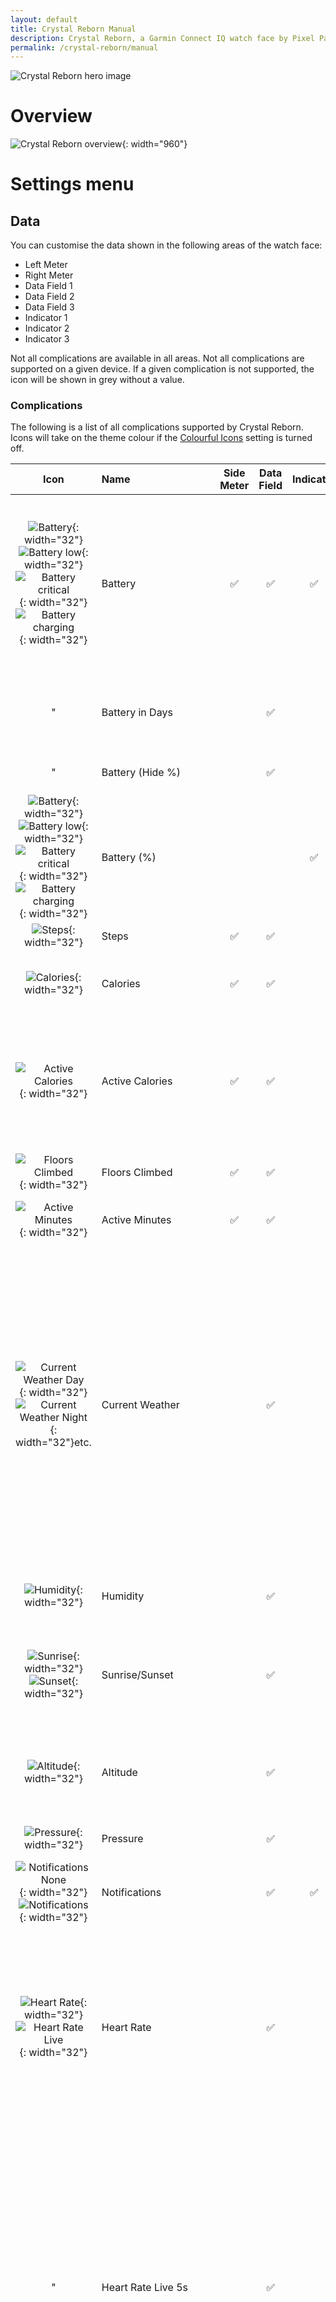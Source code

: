 ```yaml
---
layout: default
title: Crystal Reborn Manual
description: Crystal Reborn, a Garmin Connect IQ watch face by Pixel Pathos
permalink: /crystal-reborn/manual
---
```

![Crystal Reborn hero image](/images/crystal-reborn/hero-image.png)

# Overview

![Crystal Reborn overview](/images/crystal-reborn/manual-overview.png){: width="960"}

# Settings menu

## Data

You can customise the data shown in the following areas of the watch face:
- Left Meter
- Right Meter
- Data Field 1
- Data Field 2
- Data Field 3
- Indicator 1
- Indicator 2
- Indicator 3

Not all complications are available in all areas. Not all complications are supported on a given device. If a given complication is not supported, the icon will be shown in grey without a value.

### Complications

The following is a list of all complications supported by Crystal Reborn. Icons will take on the theme colour if the [Colourful Icons](#colourful-icons) setting is turned off.

| Icon | Name | Side Meter | Data Field | Indicator | Description |
| :--: | :--- | :--------: | :--------: | :-------: | :---------- |
| ![Battery](/images/crystal-reborn/icons/battery@2x.png){: width="32"}![Battery low](/images/crystal-reborn/icons/battery-low@2x.png){: width="32"}![Battery critical](/images/crystal-reborn/icons/battery-critical@2x.png){: width="32"}![Battery charging](/images/crystal-reborn/icons/battery-charge@2x.png){: width="32"} | Battery | ✅ | ✅ | ✅ | Yellow warning shown at 20%. Red warning shown at 10%. Charging always shown in green, with charging symbol. Side meter and data field shows remaining battery % value.|
| " | Battery in Days | | ✅ | | Data field shows estimated remaining battery in days. |
| " | Battery (Hide %) | | ✅ | | Data field shows icon only. |
| ![Battery](/images/crystal-reborn/icons/battery-percent@2x.png){: width="32"}![Battery low](/images/crystal-reborn/icons/battery-percent-low@2x.png){: width="32"}![Battery critical](/images/crystal-reborn/icons/battery-percent-critical@2x.png){: width="32"}![Battery charging](/images/crystal-reborn/icons/battery-percent-charge@2x.png){: width="32"} | Battery (%) | | | ✅ | Indicator only. Charging always shown in green, with + symbol.|
| ![Steps](/images/crystal-reborn/icons/steps@2x.png){: width="32"} | Steps | ✅ | ✅ | | |
| ![Calories](/images/crystal-reborn/icons/calories@2x.png){: width="32"} | Calories | ✅ | ✅ | | [Calories Goal](#calories-goal) for side meter is set manually via separate setting. |
| ![Active Calories](/images/crystal-reborn/icons/calories@2x.png){: width="32"} | Active Calories | ✅ | ✅ | | Estimate of active calories, based on gender, age, height, weight, and total calories. Side meter uses same [Calories Goal](#calories-goal) as above. |
| ![Floors Climbed](/images/crystal-reborn/icons/floors-climbed@2x.png){: width="32"} | Floors Climbed | ✅ | ✅ | | Only supported by watches with barometers. |
| ![Active Minutes](/images/crystal-reborn/icons/active-minutes@2x.png){: width="32"} | Active Minutes | ✅ | ✅ | | |
| ![Current Weather Day](/images/crystal-reborn/icons/weather-day@2x.png){: width="32"}![Current Weather Night](/images/crystal-reborn/icons/weather-night@2x.png){: width="32"}etc. | Current Weather | | ✅ | | Most watches default to Garmin Weather as data source. OpenWeather is also supported, and is the only data source if Garmin Weather is not supported. See [OpenWeather](#openweather) section for more details. <br><br>Temperature in **celcius** (metric) or **farenheit** (statute), depending on watch units setting. |
| ![Humidity](/images/crystal-reborn/icons/humidity@2x.png){: width="32"} | Humidity | | ✅ | | Value from the same data source as weather. |
| ![Sunrise](/images/crystal-reborn/icons/sunrise@2x.png){: width="32"}![Sunset](/images/crystal-reborn/icons/sunset@2x.png){: width="32"}| Sunrise/Sunset | | ✅ | | Times taken from Garmin Weather if supported, otherwise calculated for current date and location. |
| ![Altitude](/images/crystal-reborn/icons/altitude@2x.png){: width="32"} | Altitude | | ✅ | | Altitude in **metres** (metric) or **feet** (statute), depending on watch units setting. |
| ![Pressure](/images/crystal-reborn/icons/pressure@2x.png){: width="32"} | Pressure | | ✅ | | Pressure shown in **millibars**. |
| ![Notifications None](/images/crystal-reborn/icons/notifications-none@2x.png){: width="32"}![Notifications](/images/crystal-reborn/icons/notifications@2x.png){: width="32"} | Notifications | | ✅ | ✅ | Dot shown if there are any unread notifications on the phone. |
| ![Heart Rate](/images/crystal-reborn/icons/hr@2x.png){: width="32"}![Heart Rate Live](/images/crystal-reborn/icons/hr-live@2x.png){: width="32"} | Heart Rate | | ✅ | | In high-power mode after tap/gesture, HR updates every second, and dot flashes.<br><br>In low-power mode (AOD on AMOLED, always-active on MIP), HR updates every minute, and dot is hidden.|
| " | Heart Rate Live 5s | | ✅ | | As above, except that when MIP devices enter low power/always-active mode, HR continues to update every second, for 5 seconds, before reverting to updates every minute. This is to save power in always-active mode.<br><br>AMOLED devices do not support per-second updates when AOD is active. |
| ![Weekly Run Distance](/images/crystal-reborn/icons/run-distance@2x.png){: width="32"} | Weekly Run Distance | | ✅ | | Distance shown in **kilometres** (metric) or **miles** (statute), depending on watch units setting. |
| ![Weekly Bike Distance](/images/crystal-reborn/icons/bike-distance@2x.png){: width="32"} | Weekly Bike Distance | | ✅ | | Distance shown in **kilometres** (metric) or **miles** (statute), depending on watch units setting. |
| ![Recovery Time](/images/crystal-reborn/icons/recovery-time@2x.png){: width="32"} | Recovery Time | ✅ | ✅ | | Maximum value is 4 days, used as maximum value on side meter. |
| ![Stress](/images/crystal-reborn/icons/stress@2x.png){: width="32"} | Stress | ✅ | ✅ | | Unitless value from 0 to 100. |
| ![Body Battery](/images/crystal-reborn/icons/body-battery@2x.png){: width="32"} | Body Battery | ✅ | ✅ | | If current value is not available, an historical value up to 10 minutes old will be shown. |
| ![Run VO2 Max](/images/crystal-reborn/icons/vo2-max-run@2x.png){: width="32"} | Run VO2 Max | ✅ | ✅ | | |
| ![Bike VO2 Max](/images/crystal-reborn/icons/vo2-max-bike@2x.png){: width="32"} | Bike VO2 Max | ✅ | ✅ | | |
| ![Oxygen Saturation](/images/crystal-reborn/icons/o2-sat@2x.png){: width="32"} | Oxygen Saturation | ✅ | ✅ | | |
| ![Respiration Rate](/images/crystal-reborn/icons/resp-rate@2x.png){: width="32"} | Respiration Rate | | ✅ | | |
| ![Solar Input](/images/crystal-reborn/icons/solar-charge@2x.png){: width="32"} | Solar Charge | | ✅ | | Solar watches only. |
| ![Thermometer](/images/crystal-reborn/icons/temperature@2x.png){: width="32"} | Thermometer | | ✅ | | As measured by the watch, unrelated to weather forecast temperature. |
| ![Wheelchair Pushes](/images/crystal-reborn/icons/wheelchair-pushes@2x.png){: width="32"} | Wheelchair Pushes | ✅ | ✅ | | In wheelchair mode only. |
| ![Distance](/images/crystal-reborn/icons/distance@2x.png){: width="32"} | Distance | | ✅ | | Distance shown in **kilometres** (metric) or **miles** (statute), depending on watch units setting. |
| ![Alarms](/images/crystal-reborn/icons/alarms@2x.png){: width="32"} | Alarms | | ✅ | ✅ | Icon shown in grey if no alarms are set. |
| ![Bluetooth Disconnected](/images/crystal-reborn/icons/bluetooth-none@2x.png){: width="32"}![Bluetooth](/images/crystal-reborn/icons/bluetooth@2x.png){: width="32"} | Bluetooth | | | ✅ | Whether Bluetooth connection to phone is available. |
| ![Bluetooth Disconnected](/images/crystal-reborn/icons/bluetooth-none@2x.png){: width="32"}![Bluetooth](/images/crystal-reborn/icons/bluetooth@2x.png){: width="32"}![Notifications](/images/crystal-reborn/icons/notifications@2x.png){: width="32"} | Bluetooth/Notifications | | | ✅ | If Bluetooth is disconnected, shows grey Bluetooth icon.<br><br>If Bluetooth is connected and there are no notifications, shows coloured Bluetooth icon.<br><br>If Bluetooth is connected and there are notifications, shows notifications icon with dot. |

## Colour

### Theme

The theme colour changes the base colour of major elements of the watch face: the time, the side meters and the move bar. If the [Colourful Icons](#colourful-icons) setting is turned off, then all icons will take on the theme colour.

Theme colours either have a dark (black) or light (white) background. In order to protect battery life, AMOLED devices only support dark themes.

| ![Dark Theme](/images/crystal-reborn/dark-theme.png){: width="125"} | ![Dark Theme AOD](/images/crystal-reborn/dark-theme-aod.png){: width="125"} | ![Light Theme (MIP only)](/images/crystal-reborn/light-theme-mip-only.png){: width="125"} |
| :-: | :-: | :-: | :-: |
| Dark Theme | Dark Theme AOD | Light Theme (MIP only) |

### Colour Gradients

Show a colour gradient on the time, and for AMOLED devices, on the side meters and move bar.

| ![Colour Gradients On (AMOLED)](/images/crystal-reborn/colour-gradients-on-amoled.png){: width="125"} | ![Colour Gradients Off (AMOLED)](/images/crystal-reborn/colour-gradients-off-amoled.png){: width="125"} | ![Colour Gradients On (MIP)](/images/crystal-reborn/colour-gradients-on-mip.png){: width="125"} | ![Colour Gradients Off (MIP)](/images/crystal-reborn/colour-gradients-off-mip.png){: width="125"} |
| :-: | :-: | :-: | :-: |
| Colour Gradients On (AMOLED) | Colour Gradients Off (AMOLED) | Colour Gradients On (MIP) | Colour Gradients Off (MIP) |

### Colourful Icons

If turned **on**, each icon will be assigned a specific colour to make it stand out. If turned **off**, all icons will take on the theme colour.

### Hours Colour

There are three possible options for the colour of the hours digits:

| Option | Description |
| ------ | ----------- |
| (From Theme) | The hours digits take on the colour of the selected theme. |
| Mono Highlight | The hours digits are shown in monochrome (greyscale), with **maximum contrast** relative to the background i.e. in white for a dark theme, or in black for a light theme. |
| Mono | The hours digits are shown in monochrome (greyscale), with **medium contrast** relative to the background i.e. in light grey for a dark theme, or in dark grey for a light theme. |

### Minutes Colour

As above, except affecting the minutes digits.

## Style

### Meter Style

The settings controls the appearance of the segments for both side meters.

| Option | Description |
| ------ | ----------- |
| All Segments | Both the filled (theme colour) and unfilled (grey) segments of the meter are shown individually, with smaller gaps between the minor divisions, and larger gaps between the major divisions. |
| All Segments (Merged) | All filled segments are merged into a single segement, and all unfilled segments are merged into a single segment. |
| Filled Segments | Only the filled segments are shown, as individual segments. Unfilled segments are completely hidden. |
| Filled Segments (Merged) | Only the filled segments are shown, merged into a single segment. Unfilled segments are completely hidden.|
| Hidden | All segments are completely hidden. |

### Meter Digits Style

This setting controls which values are shown for both side meters.

| Option | Description |
| ------ | ----------- |
| Current/Target | Both current and target (goal) values are shown. |
| Current | Only current value is shown. Note that the target value is always hidden in AOD mode. |
| Hidden | Both values are hidden; only the icon is shown. |

### Move Bar Style

This setting controls the appearance of the move bar.

| Option | Description |
| ------ | ----------- |
| All Segments | Both filled (theme colour) and unfilled (grey) segments are shown. |
| Filled Segments | Only the filled segments are shown. Note that if no segments are filled, then this option will result in the move bar being completely invisible. |
| Hidden | Move bar is completely hidden. |

## Always On

Always On Display (AOD) is a low power mode supported by AMOLED devices only, where the watch face shows a simplified display in order to save battery. Always On needs to be enabled in the general settings menu on the watch, or else the watch will turn off the display after a period of inactivity, instead of entering Always On.

The general settings menu also allows you to change the timeout (delay) before the watch enters Always On mode.

In Crystal Reborn, you can independently control which elements are shown in Always On mode:

- Meters
- Meter Digits
- Data Fields
- Indicators
- Move Bar

Note that in Always On mode, in order to save battery, the side meter and move bar segments are made thinner, the goal values for the side meters are hidden, and seconds are hidden.

### Calories Goal

This is used as the goal (target) value when either **Calories** or **Active Calories** complications are shown in a side meter - the same value is used for both. While the default is 2,000 calories, this should not be interpreted as any kind of recommendation.

### Hide Hours Leading Zero

When turned on, if the hours begin with a zero, it will be hidden. Here is how the the setting affects the time display, in conjunction with the 12-/24-hour time format setting:

| Time | Leading Zero Off (12-hour) | Leading Zero On (12-hour) | Leading Zero Off (24-hour) | Leading Zero On (24-hour) |
| --- | :-: | :-: | :-: | :-: |
| 6am | **6**00 A | **06**00 A | **6**00 | **06**00 |
| noon | **12**00 P | **12**00 P | **12**00 | **12**00 |
| 6pm | **6**00 P | **06**00 P | **18**00 | **18**00 |
| midnight | **0**00 A | **00**00 A | **0**00 | **00**00 |

The 12-/24-hour time format setting can be changed via the general settings menu on the watch. There is no separate setting for this in Crystal Reborn.

### Hide Seconds

If turned on, the seconds display will be hidden, and the move bar will extend to fill the space.

Note that in Always On mode, seconds are always hidden.

### App Version

The version number of Crystal Reborn currently running on the watch. This is useful for checking whether your watch has updated to the latest version, in case you are waiting for a new feature or fix.

# OpenWeather

### What is OpenWeather?
[OpenWeather](https://openweathermap.org/) is a popular third-party weather service. It is offered as an alternative to Garmin's own built-in weather service, as some users report that OpenWeather provides a more accurate forecast.

### How do I get started?
You will need a free OpenWeather API key, which you then need to enter in the "OpenWeather Key" box in Crystal Reborn's settings in the Connect IQ app.

- **[Sign up for a free OpenWeather account]({{ openweather_sign_up_url }})** if you don't already have one. You will receive an account confirmation e-mail.
- **Click on the "Verify your email" button** in the confirmation e-mail. This will log you in to your OpenWeather account.
- **Click on the "API keys" tab.** You will see that an API key has already been generated for you. Copy, or write down this key.
- **In Crystal Reborn's settings in the Connect IQ app, paste the key into the "OpenWeather Key" box, and save**. Note you can also do this in Garmin Express, but not currently on the watch itself. If you already have an OpenWeather key, you can skip the previous steps and use your existing key here instead.

### With the original Crystal, I didn't have to sign up for an OpenWeather key! What's changed?
The original Crystal used a shared OpenWeather key that was kindly provided by OpenWeather for use under an open source agreement. As Crystal Reborn is no longer open source, it cannot use the shared key.

If you do not wish to sign up for your own OpenWeather key, Crystal Reborn will use data from Garmin Weather, which is supported on most watches.

### How will Crystal Reborn use the OpenWeather API key?
Crystal Reborn uses the "Current weather and forecast" service, and not "One Call" (at the moment).

Crystal Reborn will fetch the latest weather via the internet when detects that the weather data it holds is older than 30 minutes. It will check the age of its data (before making a request) each time you wake your watch.

Additionally, each time you change settings, Crystal Reborn will fetch the latest weather as soon as possible.

Crystal Reborn can access the internet a maximum of once every 5 minutes. **This means you may see a delay, especially when activating OpenWeather for the first time.**

### How do I know OpenWeather is working?
The weather field will now show a coloured dot, indicating the status of the OpenWeather data:

![Crystal Reborn's OpenWeather Status Indication](/images/crystal-reborn/openweather-status-indication.png){: width="239"}

| Dot Colour | Meaning |
| --- | --- |
| <span style="color:#666666">Grey</span> | No internet connection, or other request error. Ensure watch is paired with phone that has internet access. |
| <span style="color:#FFAA00">Yellow</span> | Unknown location, so can't request local weather. Crystal Reborn initially requires a location from Garmin Weather, so ensure watch is paired with a phone that has internet access. Crystal Reborn will store the current location in case a live location is no longer available. |
| <span style="color:red">Red</span> | Invalid API Key. Check that you have entered a valid OpenWeather key correctly. |
| <span style="color:#FF5500">Orange</span> | Other HTTP error. |
| <span style="color:#00AAFF">Blue</span> | A request to OpenWeather has been queued, and will be made within the next 5 minutes. **If you have just set up OpenWeather, no data will be visible until the initial request has completed.** |
| <span style="color:white">White</span> | Successfully sent a request to OpenWeather; now awaiting response. |
| <span style="color:#00FF00">Green</span> | Up-to-date weather information successfully received. This indication will automatically disappear after 1 minute. |